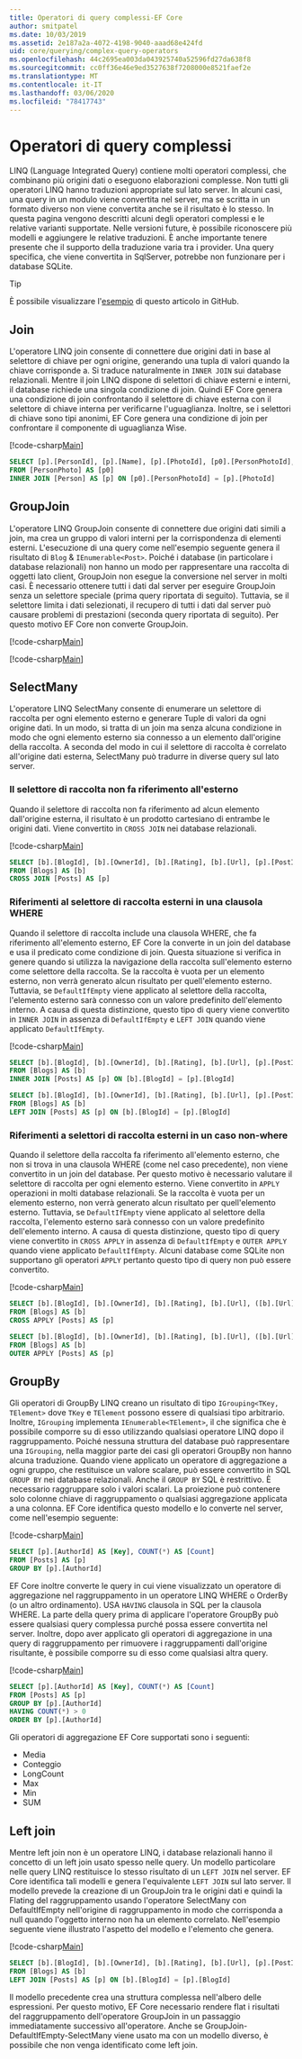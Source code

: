 ```yaml
---
title: Operatori di query complessi-EF Core
author: smitpatel
ms.date: 10/03/2019
ms.assetid: 2e187a2a-4072-4198-9040-aaad68e424fd
uid: core/querying/complex-query-operators
ms.openlocfilehash: 44c2695ea003da043925740a52596fd27da638f8
ms.sourcegitcommit: cc0ff36e46e9ed3527638f7208000e8521faef2e
ms.translationtype: MT
ms.contentlocale: it-IT
ms.lasthandoff: 03/06/2020
ms.locfileid: "78417743"
---
```

# <a name="complex-query-operators"></a>Operatori di query complessi

LINQ (Language Integrated Query) contiene molti operatori complessi, che combinano più origini dati o eseguono elaborazioni complesse. Non tutti gli operatori LINQ hanno traduzioni appropriate sul lato server. In alcuni casi, una query in un modulo viene convertita nel server, ma se scritta in un formato diverso non viene convertita anche se il risultato è lo stesso. In questa pagina vengono descritti alcuni degli operatori complessi e le relative varianti supportate. Nelle versioni future, è possibile riconoscere più modelli e aggiungere le relative traduzioni. È anche importante tenere presente che il supporto della traduzione varia tra i provider. Una query specifica, che viene convertita in SqlServer, potrebbe non funzionare per i database SQLite.

> [!TIP]
> È possibile visualizzare l'[esempio](https://github.com/dotnet/EntityFramework.Docs/tree/master/samples/core/Querying) di questo articolo in GitHub.

## <a name="join"></a>Join

L'operatore LINQ join consente di connettere due origini dati in base al selettore di chiave per ogni origine, generando una tupla di valori quando la chiave corrisponde a. Si traduce naturalmente in `INNER JOIN` sui database relazionali. Mentre il join LINQ dispone di selettori di chiave esterni e interni, il database richiede una singola condizione di join. Quindi EF Core genera una condizione di join confrontando il selettore di chiave esterna con il selettore di chiave interna per verificarne l'uguaglianza. Inoltre, se i selettori di chiave sono tipi anonimi, EF Core genera una condizione di join per confrontare il componente di uguaglianza Wise.

[!code-csharp[Main](../../../samples/core/Querying/ComplexQuery/Sample.cs#Join)]

```SQL
SELECT [p].[PersonId], [p].[Name], [p].[PhotoId], [p0].[PersonPhotoId], [p0].[Caption], [p0].[Photo]
FROM [PersonPhoto] AS [p0]
INNER JOIN [Person] AS [p] ON [p0].[PersonPhotoId] = [p].[PhotoId]
```

## <a name="groupjoin"></a>GroupJoin

L'operatore LINQ GroupJoin consente di connettere due origini dati simili a join, ma crea un gruppo di valori interni per la corrispondenza di elementi esterni. L'esecuzione di una query come nell'esempio seguente genera il risultato di `Blog` & `IEnumerable<Post>`. Poiché i database (in particolare i database relazionali) non hanno un modo per rappresentare una raccolta di oggetti lato client, GroupJoin non esegue la conversione nel server in molti casi. È necessario ottenere tutti i dati dal server per eseguire GroupJoin senza un selettore speciale (prima query riportata di seguito). Tuttavia, se il selettore limita i dati selezionati, il recupero di tutti i dati dal server può causare problemi di prestazioni (seconda query riportata di seguito). Per questo motivo EF Core non converte GroupJoin.

[!code-csharp[Main](../../../samples/core/Querying/ComplexQuery/Sample.cs#GroupJoin)]

[!code-csharp[Main](../../../samples/core/Querying/ComplexQuery/Sample.cs#GroupJoinComposed)]

## <a name="selectmany"></a>SelectMany

L'operatore LINQ SelectMany consente di enumerare un selettore di raccolta per ogni elemento esterno e generare Tuple di valori da ogni origine dati. In un modo, si tratta di un join ma senza alcuna condizione in modo che ogni elemento esterno sia connesso a un elemento dall'origine della raccolta. A seconda del modo in cui il selettore di raccolta è correlato all'origine dati esterna, SelectMany può tradurre in diverse query sul lato server.

### <a name="collection-selector-doesnt-reference-outer"></a>Il selettore di raccolta non fa riferimento all'esterno

Quando il selettore di raccolta non fa riferimento ad alcun elemento dall'origine esterna, il risultato è un prodotto cartesiano di entrambe le origini dati. Viene convertito in `CROSS JOIN` nei database relazionali.

[!code-csharp[Main](../../../samples/core/Querying/ComplexQuery/Sample.cs#SelectManyConvertedToCrossJoin)]

```SQL
SELECT [b].[BlogId], [b].[OwnerId], [b].[Rating], [b].[Url], [p].[PostId], [p].[AuthorId], [p].[BlogId], [p].[Content], [p].[Rating], [p].[Title]
FROM [Blogs] AS [b]
CROSS JOIN [Posts] AS [p]
```

### <a name="collection-selector-references-outer-in-a-where-clause"></a>Riferimenti al selettore di raccolta esterni in una clausola WHERE

Quando il selettore di raccolta include una clausola WHERE, che fa riferimento all'elemento esterno, EF Core la converte in un join del database e usa il predicato come condizione di join. Questa situazione si verifica in genere quando si utilizza la navigazione della raccolta sull'elemento esterno come selettore della raccolta. Se la raccolta è vuota per un elemento esterno, non verrà generato alcun risultato per quell'elemento esterno. Tuttavia, se `DefaultIfEmpty` viene applicato al selettore della raccolta, l'elemento esterno sarà connesso con un valore predefinito dell'elemento interno. A causa di questa distinzione, questo tipo di query viene convertito in `INNER JOIN` in assenza di `DefaultIfEmpty` e `LEFT JOIN` quando viene applicato `DefaultIfEmpty`.

[!code-csharp[Main](../../../samples/core/Querying/ComplexQuery/Sample.cs#SelectManyConvertedToJoin)]

```SQL
SELECT [b].[BlogId], [b].[OwnerId], [b].[Rating], [b].[Url], [p].[PostId], [p].[AuthorId], [p].[BlogId], [p].[Content], [p].[Rating], [p].[Title]
FROM [Blogs] AS [b]
INNER JOIN [Posts] AS [p] ON [b].[BlogId] = [p].[BlogId]

SELECT [b].[BlogId], [b].[OwnerId], [b].[Rating], [b].[Url], [p].[PostId], [p].[AuthorId], [p].[BlogId], [p].[Content], [p].[Rating], [p].[Title]
FROM [Blogs] AS [b]
LEFT JOIN [Posts] AS [p] ON [b].[BlogId] = [p].[BlogId]
```

### <a name="collection-selector-references-outer-in-a-non-where-case"></a>Riferimenti a selettori di raccolta esterni in un caso non-where

Quando il selettore della raccolta fa riferimento all'elemento esterno, che non si trova in una clausola WHERE (come nel caso precedente), non viene convertito in un join del database. Per questo motivo è necessario valutare il selettore di raccolta per ogni elemento esterno. Viene convertito in `APPLY` operazioni in molti database relazionali. Se la raccolta è vuota per un elemento esterno, non verrà generato alcun risultato per quell'elemento esterno. Tuttavia, se `DefaultIfEmpty` viene applicato al selettore della raccolta, l'elemento esterno sarà connesso con un valore predefinito dell'elemento interno. A causa di questa distinzione, questo tipo di query viene convertito in `CROSS APPLY` in assenza di `DefaultIfEmpty` e `OUTER APPLY` quando viene applicato `DefaultIfEmpty`. Alcuni database come SQLite non supportano gli operatori `APPLY` pertanto questo tipo di query non può essere convertito.

[!code-csharp[Main](../../../samples/core/Querying/ComplexQuery/Sample.cs#SelectManyConvertedToApply)]

```SQL
SELECT [b].[BlogId], [b].[OwnerId], [b].[Rating], [b].[Url], ([b].[Url] + N'=>') + [p].[Title] AS [p]
FROM [Blogs] AS [b]
CROSS APPLY [Posts] AS [p]

SELECT [b].[BlogId], [b].[OwnerId], [b].[Rating], [b].[Url], ([b].[Url] + N'=>') + [p].[Title] AS [p]
FROM [Blogs] AS [b]
OUTER APPLY [Posts] AS [p]
```

## <a name="groupby"></a>GroupBy

Gli operatori di GroupBy LINQ creano un risultato di tipo `IGrouping<TKey, TElement>` dove `TKey` e `TElement` possono essere di qualsiasi tipo arbitrario. Inoltre, `IGrouping` implementa `IEnumerable<TElement>`, il che significa che è possibile comporre su di esso utilizzando qualsiasi operatore LINQ dopo il raggruppamento. Poiché nessuna struttura del database può rappresentare una `IGrouping`, nella maggior parte dei casi gli operatori GroupBy non hanno alcuna traduzione. Quando viene applicato un operatore di aggregazione a ogni gruppo, che restituisce un valore scalare, può essere convertito in SQL `GROUP BY` nei database relazionali. Anche il `GROUP BY` SQL è restrittivo. È necessario raggruppare solo i valori scalari. La proiezione può contenere solo colonne chiave di raggruppamento o qualsiasi aggregazione applicata a una colonna. EF Core identifica questo modello e lo converte nel server, come nell'esempio seguente:

[!code-csharp[Main](../../../samples/core/Querying/ComplexQuery/Sample.cs#GroupBy)]

```SQL
SELECT [p].[AuthorId] AS [Key], COUNT(*) AS [Count]
FROM [Posts] AS [p]
GROUP BY [p].[AuthorId]
```

EF Core inoltre converte le query in cui viene visualizzato un operatore di aggregazione nel raggruppamento in un operatore LINQ WHERE o OrderBy (o un altro ordinamento). USA `HAVING` clausola in SQL per la clausola WHERE. La parte della query prima di applicare l'operatore GroupBy può essere qualsiasi query complessa purché possa essere convertita nel server. Inoltre, dopo aver applicato gli operatori di aggregazione in una query di raggruppamento per rimuovere i raggruppamenti dall'origine risultante, è possibile comporre su di esso come qualsiasi altra query.

[!code-csharp[Main](../../../samples/core/Querying/ComplexQuery/Sample.cs#GroupByFilter)]

```SQL
SELECT [p].[AuthorId] AS [Key], COUNT(*) AS [Count]
FROM [Posts] AS [p]
GROUP BY [p].[AuthorId]
HAVING COUNT(*) > 0
ORDER BY [p].[AuthorId]
```

Gli operatori di aggregazione EF Core supportati sono i seguenti:

- Media
- Conteggio
- LongCount
- Max
- Min
- SUM

## <a name="left-join"></a>Left join

Mentre left join non è un operatore LINQ, i database relazionali hanno il concetto di un left join usato spesso nelle query. Un modello particolare nelle query LINQ restituisce lo stesso risultato di un `LEFT JOIN` nel server. EF Core identifica tali modelli e genera l'equivalente `LEFT JOIN` sul lato server. Il modello prevede la creazione di un GroupJoin tra le origini dati e quindi la Flating del raggruppamento usando l'operatore SelectMany con DefaultIfEmpty nell'origine di raggruppamento in modo che corrisponda a null quando l'oggetto interno non ha un elemento correlato. Nell'esempio seguente viene illustrato l'aspetto del modello e l'elemento che genera.

[!code-csharp[Main](../../../samples/core/Querying/ComplexQuery/Sample.cs#LeftJoin)]

```SQL
SELECT [b].[BlogId], [b].[OwnerId], [b].[Rating], [b].[Url], [p].[PostId], [p].[AuthorId], [p].[BlogId], [p].[Content], [p].[Rating], [p].[Title]
FROM [Blogs] AS [b]
LEFT JOIN [Posts] AS [p] ON [b].[BlogId] = [p].[BlogId]
```

Il modello precedente crea una struttura complessa nell'albero delle espressioni. Per questo motivo, EF Core necessario rendere flat i risultati del raggruppamento dell'operatore GroupJoin in un passaggio immediatamente successivo all'operatore. Anche se GroupJoin-DefaultIfEmpty-SelectMany viene usato ma con un modello diverso, è possibile che non venga identificato come left join.
